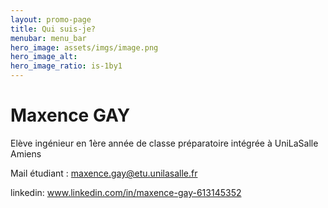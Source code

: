 ```yaml
---
layout: promo-page
title: Qui suis-je?
menubar: menu_bar
hero_image: assets/imgs/image.png
hero_image_alt: 
hero_image_ratio: is-1by1
---
```


# Maxence GAY
Elève ingénieur en 1ère année de classe préparatoire intégrée à UniLaSalle Amiens

Mail étudiant : maxence.gay@etu.unilasalle.fr

linkedin: www.linkedin.com/in/maxence-gay-613145352

